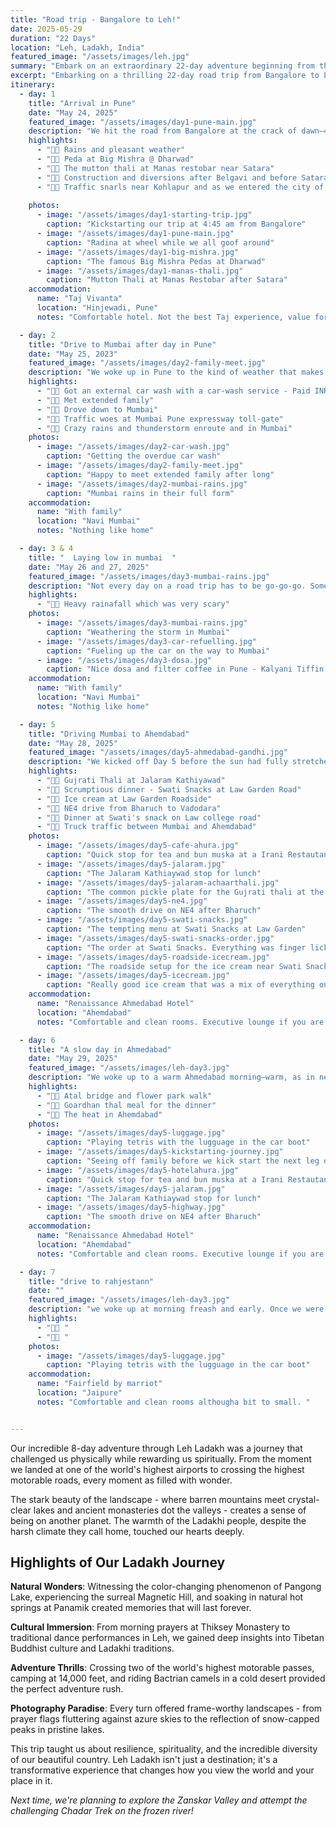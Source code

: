 ```yaml
---
title: "Road trip - Bangalore to Leh!"
date: 2025-05-29
duration: "22 Days"
location: "Leh, Ladakh, India"
featured_image: "/assets/images/leh.jpg"
summary: "Embark on an extraordinary 22-day adventure beginning from the vibrant southern city of Bangalore, traversing at least nine distinct Indian states, each with its own rich tapestry of culture and scenery. Journey through lush forests, expansive deserts, and bustling towns, witnessing India's incredible diversity first-hand. As you ascend toward the majestic Himalayas, prepare to be awestruck by serene, turquoise lakes, ancient monasteries echoing centuries of history, and breathtaking vistas along some of the world’s highest motorable roads. Finally, immerse yourself in the ethereal beauty and tranquility of Leh, a jewel nestled in the rugged grandeur of the Himalayas, marking a fitting climax to a journey you'll never forget"
excerpt: "Embarking on a thrilling 22-day road trip from Bangalore to Leh, exploring India's diverse landscapes, cultures, and Himalayan wonders"
itinerary:
  - day: 1
    title: "Arrival in Pune"
    date: "May 24, 2025"
    featured_image: "/assets/images/day1-pune-main.jpg"
    description: "We hit the road from Bangalore at the crack of dawn—4:45 AM sharp! The skies were gentle, the breeze cool, and our spirits high. Our car was packed, playlists were ready, and the kids were snuggled in, half asleep and half excited. Our first stop? Breakfast at A2B in Sira after a couple of hours on the highway. The food filled our tummies, but let’s just say it didn’t make it to the highlight reel. With more miles to go, we cruised ahead to Dharwad and dropped by Big Mishra, famous for its legendary pedas. And oh—those soft, sweet bites were worth every calorie! We grabbed a quick snack too, but again, it was the pedas that stole the show. As we approached Kolhapur, traffic slowed us down. Cones, diversions, and roadwork popped up like surprise guests all the way from Belgavi to Satara. It felt like a zigzag obstacle course with a sprinkle of rain to keep things interesting. Hunger struck again just before sunset, and we stopped at Manas Restobar near Satara. Now this was a win! The mutton thali was pure magic, and the paya soup was the kind that warms your soul and makes your eyes roll back in delight. The last stretch into Pune tested our patience—25 km took nearly two hours thanks to the evening traffic madness. But as we finally rolled into the city, a quiet smile spread across our faces. Pune wasn’t just a stop on the map—it was where our story began. We were married here. Bought our first home here. And little Sara was born here. For the first time, we were back—as a family of four. And that made arriving in Pune feel like coming home, with the adventure just beginning."
    highlights:
      - "👍🏽 Rains and pleasant weather"
      - "👍🏽 Peda at Big Mishra @ Dharwad"
      - "👍🏽 The mutton thali at Manas restobar near Satara"
      - "👎🏽 Construction and diversions after Belgavi and before Satara"
      - "👎🏽 Traffic snarls near Kohlapur and as we entered the city of Pune"
      
    photos:
      - image: "/assets/images/day1-starting-trip.jpg"
        caption: "Kickstarting our trip at 4:45 am from Bangalore"
      - image: "/assets/images/day1-pune-main.jpg"
        caption: "Radina at wheel while we all goof around"
      - image: "/assets/images/day1-big-mishra.jpg"
        caption: "The famous Big Mishra Pedas at Dharwad"
      - image: "/assets/images/day1-manas-thali.jpg"
        caption: "Mutton Thali at Manas Restobar after Satara"
    accommodation:
      name: "Taj Vivanta"
      location: "Hinjewadi, Pune"
      notes: "Comfortable hotel. Not the best Taj experience, value for money given a decent breakfast spread was included. It also worked well as it was closer to Pune exit for Mumbai travel"

  - day: 2
    title: "Drive to Mumbai after day in Pune"
    date: "May 25, 2023"
    featured_image: "/assets/images/day2-family-meet.jpg"
    description: "We woke up in Pune to the kind of weather that makes you want to sip chai and hum an old Bollywood tune. After a solid night’s rest, the day began slow and sweet—breakfast, banter, and a little drive around the old neighbourhoods that still held whispers of our past. Before hitting the highway, we made a quick pitstop at a car wash. After yesterday’s 14-hour drive, the car definitely deserved a bubble bath. The kids watched the giant brushes spin like a roller coaster ride for vehicles—it was oddly satisfying! Next, it was time for hugs and hellos as we met some relatives in Pune. Smiles, snacks, stories—short but sweet. By afternoon, we were back on the road, this time heading towards Mumbai. But of course, no road trip in India is complete without the infamous toll traffic. One particular toll plaza took 45 minutes to crawl through—cue the sighs, snacks, and singalongs inside the car. As we entered Mumbai, the skies put on a dramatic show. The city was soaking in pre-monsoon showers, and the rain came down like it had a story of its own. Windshield wipers danced, the smell of wet earth filled the air, and the city welcomed us with thunder, traffic, and twinkling lights. By evening, we reached another relative’s home—our cozy nest for the night. Wet shoes at the door, warm food on the table, and familiar faces all around. Day 2 wrapped up with tired smiles, rain-soaked clothes, and hearts full of warmth."
    highlights:
      - "👍🏽 Got an external car wash with a car-wash service - Paid INR 250"
      - "👍🏽 Met extended family"
      - "👍🏽 Drove down to Mumbai"
      - "👎🏽 Traffic woes at Mumbai Pune expressway toll-gate"
      - "👎🏽 Crazy rains and thunderstorm enroute and in Mumbai"
    photos:
      - image: "/assets/images/day2-car-wash.jpg"
        caption: "Getting the overdue car wash"
      - image: "/assets/images/day2-family-meet.jpg"
        caption: "Happy to meet extended family after long"
      - image: "/assets/images/day2-mumbai-rains.jpg"
        caption: "Mumbai rains in their full form"
    accommodation:
      name: "With family"
      location: "Navi Mumbai"
      notes: "Nothing like home"

  - day: 3 & 4
    title: "  Laying low in mumbai  "
    date: "May 26 and 27, 2025"
    featured_image: "/assets/images/day3-mumbai-rains.jpg"
    description: "Not every day on a road trip has to be go-go-go. Sometimes, the journey pauses—especially when the sky decides to throw a full-blown drama show! We spent two quiet days in Mumbai, staying snug at a relative’s home while the city braced for a red alert. Thunder boomed like a drumroll in the sky, and lightning flashed like someone was flicking the world's biggest light switch on and off. For those of us not used to Mumbai’s wild monsoon mood swings, it was… intense. Even the kids went from wide-eyed excitement to holding onto us during the loudest crackles of thunder. But inside the house, it was warm and cozy. We played card games, told old family stories, and watched the rain turn streets into little rivers. The break gave us time to rest, recharge, and just be with each other—no rush, no alarms, just the rhythm of the rain. Sometimes, the most memorable parts of a trip aren’t the places you see, but the unexpected pauses that help you slow down and soak it all in. Mumbai gave us one such pause—with extra thunder for effect."
    highlights:
      - "👎🏽 Heavy rainafall which was very scary"
    photos:
      - image: "/assets/images/day3-mumbai-rains.jpg"
        caption: "Weathering the storm in Mumbai"
      - image: "/assets/images/day3-car-refuelling.jpg"
        caption: "Fueling up the car on the way to Mumbai"
      - image: "/assets/images/day3-dosa.jpg"
        caption: "Nice dosa and filter coffee in Pune - Kalyani Tiffin Room"
    accommodation:
      name: "With family"
      location: "Navi Mumbai"
      notes: "Nothig like home"

  - day: 5
    title: "Driving Mumbai to Ahemdabad"
    date: "May 28, 2025"
    featured_image: "/assets/images/day5-ahmedabad-gandhi.jpg"
    description: "We kicked off Day 5 before the sun had fully stretched—5:40 AM, wheels rolling and sky still yawning. Leaving behind a rain-drenched Mumbai, we drove through sleepy roads and made our first tea break at Vasai around 7 AM. After a two-hour pause (because: kids, tea, and wandering legs), we were back on the road by 9. Our route for the day was a who’s who of Gujarat's roadways—Vasai, Vapi, Surat, Bharuch, Vadodara, and finally, Ahmedabad. Sounds exciting? Well… not all of it. The stretch till Vadodara was a truck-lover’s dream and a driver’s patience test. Heavy traffic, slow-moving convoys, and enough honking to make a city symphony. But just as we were wondering if this was our fate for the day, we switched from NH48 to NE4 near Bharuch—and oh, what a change! NE4 felt like someone hit the “fast-forward” button. Smooth roads, wide lanes, and a posted speed limit of 120 km/h—the kids called it our personal race track (minus the racing, of course). It sliced down our drive time and gave us a chance to breathe and enjoy the ride. We rejoined NH48/NE1 after Vadodara, which wasn’t an expressway but still gave us a pleasant, easy drive. The scenery opened up, traffic thinned, and the skies played nice. Our foodie breaks deserve a spotlight too. **Tea at Hotel Ahura (near Talasari)**: Famous for Irani food, we settled for chai and maska bun—a soft, buttery hug in bread form. Yum! Toilets? Usable, but could use some love. **Lunch at Jalaram Kathiyawad Hotel, just past Kamrej**, It looked a bit dim and uninviting, but don’t judge a thali by its lighting. The food was fresh, flavorful, and pure Gujarati goodness. Again, toilets were just okay, but functional. By 6:30 PM, after nearly 12 hours on the road, we rolled into Ahmedabad—tired, dusty, but satisfied. This leg of the journey was all about contrasts: slow trucks and zippy expressways, plain tea and rich thalis, and the joy of watching the landscape shift with every hour."
    highlights:
      - "👍🏽 Gujrati Thali at Jalaram Kathiyawad"
      - "👍🏽 Scrumptious dinner - Swati Snacks at Law Garden Road"
      - "👍🏽 Ice cream at Law Garden Roadside"
      - "👍🏽 NE4 drive from Bharuch to Vadodara"
      - "👍🏽 Dinner at Swati's snack on Law college road"
      - "👎🏽 Truck traffic between Mumbai and Ahemdabad"
    photos:
      - image: "/assets/images/day5-cafe-ahura.jpg"
        caption: "Quick stop for tea and bun muska at a Irani Restautant"
      - image: "/assets/images/day5-jalaram.jpg"
        caption: "The Jalaram Kathiaywad stop for lunch"
      - image: "/assets/images/day5-jalaram-achaarthali.jpg"
        caption: "The common pickle plate for the Gujrati thali at the Kathiyawad restaurant"
      - image: "/assets/images/day5-ne4.jpg"
        caption: "The smooth drive on NE4 after Bharuch"
      - image: "/assets/images/day5-swati-snacks.jpg"
        caption: "The tempting menu at Swati Snacks at Law Garden"
      - image: "/assets/images/day5-swati-snacks-order.jpg"
        caption: "The order at Swati Snacks. Everything was finger licking good."
      - image: "/assets/images/day5-roadside-icecream.jpg"
        caption: "The roadside setup for the ice cream near Swati Snacks at Law Garden"
      - image: "/assets/images/day5-icecream.jpg"
        caption: "Really good ice cream that was a mix of everything on the menu"
    accommodation:
      name: "Renaissance Ahmedabad Hotel"
      location: "Ahemdabad"
      notes: "Comfortable and clean rooms. Executive lounge if you are working. Some service from staff was great, other was just sub-par"

  - day: 6
    title: "A slow day in Ahmedabad"
    date: "May 29, 2025"
    featured_image: "/assets/images/leh-day3.jpg"
    description: "We woke up to a warm Ahmedabad morning—warm, as in nearly 40°C! So naturally, the only sensible thing to do was dive into the pool. From 9:30 to 10:30 AM, the kids splashed, the grown-ups floated, and the sun did its thing from above. A great way to kick off a hot day! Post-swim, we headed for breakfast. It was alright—nothing fancy—but let’s just say the French toast could’ve used a little more love (and cooking). The egg was a bit too raw for our liking, but we chalked it up to the adventure of travel food! By noon, the sun was on full blast. Stepping outside felt like walking into a giant hairdryer. So we found the perfect escape: a cool, dark movie theatre! We watched Lilo & Stitch, a heartwarming tale of Lilo, a Hawaiian girl, and Stitch, a mischievous alien she accidentally adopts. The kids were glued to the screen, and let’s be honest—so were we. There’s something magical about watching found-family stories while traveling with your own. As evening rolled in and the heat took a break, we ventured out to explore Atal Bridge and the Flower Garden by the riverfront. We entered through Gate 3, which had convenient multilevel parking right across—no circling around in frustration! The garden was bursting with color, and the Atal Bridge looked stunning against the evening sky. With the Sabarmati flowing below and a breeze finally in the air, it was the kind of outing that makes you forget the heat ever existed. Dinner took the crown though—Gordhan Thal, a traditional thali place. The food was phenomenal, a real celebration of Gujarati flavors. Each dish was a burst of taste, and we left the place grinning and stuffed. Back at the hotel, bellies full and feet tired, we fell asleep almost instantly. Day 6 in Ahmedabad was hot, sweet, and colorful—just like the city itself."
    highlights:
      - "👍🏽 Atal bridge and flower park walk"
      - "👍🏽 Goardhan thal meal for the dinner"
      - "👎🏽 The heat in Ahemdabad"
    photos:
      - image: "/assets/images/day5-luggage.jpg"
        caption: "Playing tetris with the lugguage in the car boot"
      - image: "/assets/images/day5-kickstarting-journey.jpg"
        caption: "Seeing off family before we kick start the next leg of the journey"
      - image: "/assets/images/day5-hotelahura.jpg"
        caption: "Quick stop for tea and bun muska at a Irani Restautant"
      - image: "/assets/images/day5-jalaram.jpg"
        caption: "The Jalaram Kathiaywad stop for lunch"
      - image: "/assets/images/day5-highway.jpg"
        caption: "The smooth drive on NE4 after Bharuch"
    accommodation:
      name: "Renaissance Ahmedabad Hotel" 
      location: "Ahemdabad"
      notes: "Comfortable and clean rooms. Executive lounge if you are working. Some service from staff was great, other was just sub-par"

  - day: 7
    title: "drive to rahjestann"
    date: ""
    featured_image: "/assets/images/leh-day3.jpg"
    description: "we woke up at morning freash and early. Once we were freshend-up we got into the car ready for the drive. We drove for about 4 hours before we stoped at a place called dhabalogy for lunch. Thefood was okay and the innterior of the place was really good. The bathrooms were kind of weiord, espesialy the boys one but ovar all it was good. Once we started the car to countinu the journy, It gave an error saying low df. But we kept drivig. Then it said that it will stop the engine after 400km. We got teriffied and called the nearest serviece center and they said No matter what you do do not turn of the engien. And that is exactly what we did. The df tank had actualy not run out of df, it was just that the sensor was not able to sense the df. We first stopped at the service station, dropped the car and the took a taxi to the hotal. We were stayig at Fairfield marriot. Once we reached we had a light breakfast and went to sleep. "
    highlights:
      - "👍🏽 "
      - "👎🏽 "
    photos:
      - image: "/assets/images/day5-luggage.jpg"
        caption: "Playing tetris with the lugguage in the car boot"
    accommodation:
      name: "Fairfield by marriot" 
      location: "Jaipure"
      notes: "Comfortable and clean rooms althougha bit to small. "


---
```


Our incredible 8-day adventure through Leh Ladakh was a journey that challenged us physically while rewarding us spiritually. From the moment we landed at one of the world's highest airports to crossing the highest motorable roads, every moment as filled with wonder.

The stark beauty of the landscape - where barren mountains meet crystal-clear lakes and ancient monasteries dot the valleys - creates a sense of being on another planet. The warmth of the Ladakhi people, despite the harsh climate they call home, touched our hearts deeply.

## Highlights of Our Ladakh Journey

**Natural Wonders**: Witnessing the color-changing phenomenon of Pangong Lake, experiencing the surreal Magnetic Hill, and soaking in natural hot springs at Panamik created memories that will last forever.

**Cultural Immersion**: From morning prayers at Thiksey Monastery to traditional dance performances in Leh, we gained deep insights into Tibetan Buddhist culture and Ladakhi traditions.

**Adventure Thrills**: Crossing two of the world's highest motorable passes, camping at 14,000 feet, and riding Bactrian camels in a cold desert provided the perfect adventure rush.

**Photography Paradise**: Every turn offered frame-worthy landscapes - from prayer flags fluttering against azure skies to the reflection of snow-capped peaks in pristine lakes.

This trip taught us about resilience, spirituality, and the incredible diversity of our beautiful country. Leh Ladakh isn't just a destination; it's a transformative experience that changes how you view the world and your place in it.

*Next time, we're planning to explore the Zanskar Valley and attempt the challenging Chadar Trek on the frozen river!* 
